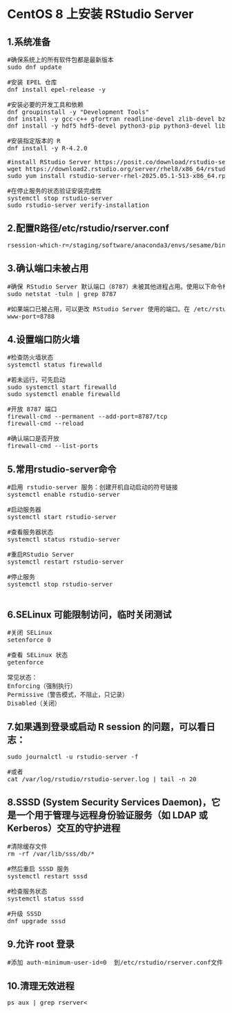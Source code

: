# CentOS 8 上安装 RStudio Server

## 1.系统准备
<pre>
#确保系统上的所有软件包都是最新版本
sudo dnf update

#安装 EPEL 仓库
dnf install epel-release -y

#安装必要的开发工具和依赖
dnf groupinstall -y "Development Tools"
dnf install -y gcc-c++ gfortran readline-devel zlib-devel bzip2-devel pcre2-devel libcurl-devel openssl-devel libxml2-devel
dnf install -y hdf5 hdf5-devel python3-pip python3-devel libjpeg-turbo libjpeg-turbo-devel cmake

#安装指定版本的 R
dnf install -y R-4.2.0

#install RStudio Server https://posit.co/download/rstudio-server/
wget https://download2.rstudio.org/server/rhel8/x86_64/rstudio-server-rhel-2025.05.1-513-x86_64.rpm
sudo yum install rstudio-server-rhel-2025.05.1-513-x86_64.rpm

#在停止服务的状态验证安装完成性
systemctl stop rstudio-server
sudo rstudio-server verify-installation
</pre>

## 2.配置R路径/etc/rstudio/rserver.conf
<pre>rsession-which-r=/staging/software/anaconda3/envs/sesame/bin/R</pre>

## 3.确认端口未被占用
<pre>
#确保 RStudio Server 默认端口（8787）未被其他进程占用。使用以下命令检查端口：
sudo netstat -tuln | grep 8787

#如果端口已被占用，可以更改 RStudio Server 使用的端口。在 /etc/rstudio/rserver.conf 中添加以下内容来更改端口：
www-port=8788
</pre>

## 4.设置端口防火墙
<pre>
#检查防火墙状态
systemctl status firewalld

#若未运行，可先启动
sudo systemctl start firewalld
sudo systemctl enable firewalld

#开放 8787 端口
firewall-cmd --permanent --add-port=8787/tcp
firewall-cmd --reload

#确认端口是否开放
firewall-cmd --list-ports
</pre>

## 5.常用rstudio-server命令
<pre>
#启用 rstudio-server 服务：创建开机自动启动的符号链接
systemctl enable rstudio-server

#启动服务器
systemctl start rstudio-server

#查看服务器状态
systemctl status rstudio-server 

#重启RStudio Server
systemctl restart rstudio-server

#停止服务
systemctl stop rstudio-server

</pre>

## 6.SELinux 可能限制访问，临时关闭测试
<pre>
#关闭 SELinux
setenforce 0

#查看 SELinux 状态
getenforce

常见状态：
Enforcing（强制执行）
Permissive（警告模式，不阻止，只记录）
Disabled（关闭）
</pre> 

## 7.如果遇到登录或启动 R session 的问题，可以看日志：
<pre>
sudo journalctl -u rstudio-server -f

#或者
cat /var/log/rstudio/rstudio-server.log | tail -n 20
</pre>

## 8.SSSD (System Security Services Daemon)，它是一个用于管理与远程身份验证服务（如 LDAP 或 Kerberos）交互的守护进程
<pre>
#清除缓存文件
rm -rf /var/lib/sss/db/*

#然后重启 SSSD 服务
systemctl restart sssd

#检查服务状态
systemctl status sssd

#升级 SSSD
dnf upgrade sssd
</pre>

## 9.允许 root 登录
<pre>
#添加 auth-minimum-user-id=0  到/etc/rstudio/rserver.conf文件
</pre>

## 10.清理无效进程
<pre>ps aux | grep rserver<</pre>